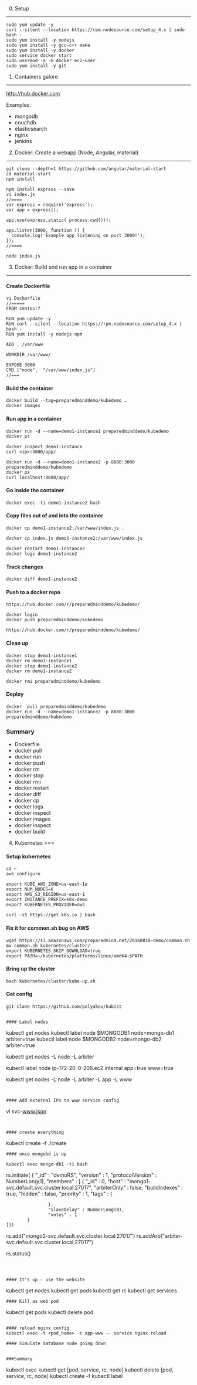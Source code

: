 0. Setup
------------
```
sudo yum update -y
curl --silent --location https://rpm.nodesource.com/setup_4.x | sudo bash -
sudo yum install -y nodejs
sudo yum install -y gcc-c++ make
sudo yum install -y docker
sudo service docker start
sudo usermod -a -G docker ec2-user
sudo yum install -y git
```


1. Containers galore
-----------------
http://hub.docker.com

Examples:
 - mongodb
 - couchdb
 - elasticsearch
 - nginx
 - jenkins


2. Docker: Create a webapp (Node, Angular, material)
-------------
```
git clone --depth=1 https://github.com/angular/material-start
cd material-start
npm install

npm install express --save
vi index.js
//====
var express = require('express');
var app = express();

app.use(express.static( process.cwd()));

app.listen(3000, function () {
  console.log('Example app listening on port 3000!');
});
//====

node index.js
```

3. Docker: Build and run app in a container
------------

#### Create Dockerfile
```
vi Dockerfile
//=====
FROM centos:7

RUN yum update -y
RUN curl --silent --location https://rpm.nodesource.com/setup_4.x | bash -
RUN yum install -y nodejs npm

ADD . /var/www

WORKDIR /var/www/

EXPOSE 3000
CMD ["node",  "/var/www/index.js"]
//===
```
#### Build the container
```
docker build --tag=preparedminddemo/kubedemo .
docker images
```

#### Run app in a container
```
docker run -d --name=demo1-instance1 preparedminddemo/kubedemo
docker ps

docker inspect demo1-instance
curl <ip>:3000/app/

docker run -d --name=demo1-instance2 -p 8080:3000 preparedminddemo/kubedemo
docker ps
curl localhost:8080/app/
```

#### Go inside the container
```
docker exec -ti demo1-instance2 bash
```

#### Copy files out of and into the container
```
docker cp demo1-instance2:/var/www/index.js .

docker cp index.js demo1-instance2:/var/www/index.js

docker restart demo1-instance2
docker logs demo1-instance2
```

#### Track changes
```
docker diff demo1-instance2
```

#### Push to a docker repo
```
https://hub.docker.com/r/preparedminddemo/kubedemo/

docker login
docker push preparedminddemo/kubedemo

https://hub.docker.com/r/preparedminddemo/kubedemo/
```

#### Clean up
```
docker stop demo1-instance1
docker rm demo1-instance1
docker stop demo1-instance2
docker rm demo1-instance2

docker rmi preparedminddemo/kubedemo
```

#### Deploy
```
docker  pull preparedminddemo/kubedemo
docker run -d --name=demo1-instance2 -p 8080:3000 preparedminddemo/kubedemo
```

### Summary

- Dockerfile
- docker pull
- docker run
- docker push
- docker rm
- docker stop
- docker rmi
- docker restart
- docker diff
- docker cp
- docker logs
- docker inspect
- docker images
- docker inspect
- docker build

4. Kubernetes
===

#### Setup kubernetes
```
cd ~
aws configure

export KUBE_AWS_ZONE=us-east-1e
export NUM_NODES=6
export AWS_S3_REGION=us-east-1
export INSTANCE_PREFIX=k8s-demo
export KUBERNETES_PROVIDER=aws

curl -sS https://get.k8s.io | bash
```
#### Fix it for common.sh bug on AWS
```
wget https://s3.amazonaws.com/preparedmind.net/20160818-demo/common.sh
mv common.sh kubernetes/cluster/
export KUBERNETES_SKIP_DOWNLOAD=true
export PATH=~/kubernetes/platforms/linux/amd64:$PATH
```
#### Bring up the cluster
```
bash kubernetes/cluster/kube-up.sh
```

#### Get config
```
git clone https://github.com/polyakov/kubist
``

#### Label nodes
```
kubectl get nodes
kubectl label node $MONGODB1 node=mongo-db1 arbiter=true
kubectl label node $MONGODB2 node=mongo-db2 arbiter=true

kubectl get nodes -L node -L arbiter

kubectl label node ip-172-20-0-206.ec2.internal app=true www=true

kubectl get nodes -L node -L arbiter -L app -L www
```


#### Add external IPs to www service config
```
vi svc-www.json
```


#### create everything
```
kubectl create -f ./create
```
#### once mongobd is up
```
    kubectl exec mongo-db1 -ti bash
rs.initiate(
{
    "_id" : "demoRS",
    "version" : 1,
    "protocolVersion" : NumberLong(1),
    "members" : [
            {
                    "_id" : 0,
                    "host" : "mongo1-svc.default.svc.cluster.local:27017",
                    "arbiterOnly" : false,
                    "buildIndexes" : true,
                    "hidden" : false,
                    "priority" : 1,
                    "tags" : {

                    },
                    "slaveDelay" : NumberLong(0),
                    "votes" : 1
            }
    ]})

rs.add("mongo2-svc.default.svc.cluster.local:27017")
rs.addArb("arbiter-svc.default.svc.cluster.local:27017")

rs.status()
```



#### It's up - use the website
```
kubectl get nodes
kubectl get pods
kubectl get rc
kubectl get services
```
#### Kill as web pod
```
kubectl get pods
kubectl delete pod
```

#### reload nginx config
kubectl exec -t <pod_name> -c app-www -- service nginx reload

#### Simulate database node going down


###Summary
```
kubectl exec
kubectl get [pod, service, rc, node]
kubectl delete [pod, service, rc, node]
kubectl create -f
kubectl label
```
